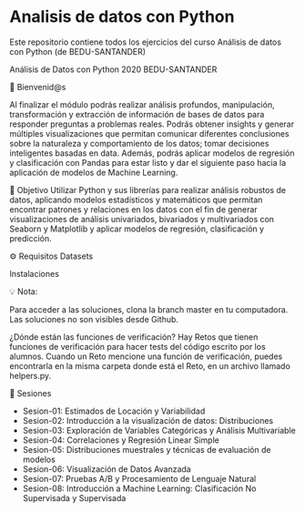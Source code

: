 # Analisis de datos con Python
Este repositorio contiene todos los ejercicios del curso Análisis de datos con Python (de BEDU-SANTANDER)

Análisis de Datos con Python 2020  BEDU-SANTANDER

👋 Bienvenid@s

Al finalizar el módulo podrás realizar análisis profundos, manipulación, transformación y extracción de información de bases de datos para responder preguntas a problemas reales. Podrás obtener insights y generar múltiples visualizaciones que permitan comunicar diferentes conclusiones sobre la naturaleza y comportamiento de los datos; tomar decisiones inteligentes basadas en data. Además, podrás aplicar modelos de regresión y clasificación con Pandas para estar listo y dar el siguiente paso hacia la aplicación de modelos de Machine Learning.

🎯 Objetivo
Utilizar Python y sus librerías para realizar análisis robustos de datos, aplicando modelos estadísticos y matemáticos que permitan encontrar patrones y relaciones en los datos con el fin de generar visualizaciones de análisis univariados, bivariados y multivariados con Seaborn y Matplotlib y aplicar modelos de regresión, clasificación y predicción.

⚙ Requisitos
Datasets

Instalaciones

💡 Nota:

Para acceder a las soluciones, clona la branch master en tu computadora. Las soluciones no son visibles desde Github.

¿Dónde están las funciones de verificación?
Hay Retos que tienen funciones de verificación para hacer tests del código escrito por los alumnos. Cuando un Reto mencione una función de verificación, puedes encontrarla en la misma carpeta donde está el Reto, en un archivo llamado helpers.py.

📑 Sesiones

- Sesion-01: Estimados de Locación y Variabilidad
- Sesion-02: Introducción a la visualización de datos: Distribuciones
- Sesion-03: Exploración de Variables Categóricas y Análisis Multivariable
- Sesion-04: Correlaciones y Regresión Linear Simple
- Sesion-05: Distribuciones muestrales y técnicas de evaluación de modelos
- Sesion-06: Visualización de Datos Avanzada
- Sesion-07: Pruebas A/B y Procesamiento de Lenguaje Natural
- Sesion-08: Introducción a Machine Learning: Clasificación No Supervisada y Supervisada
